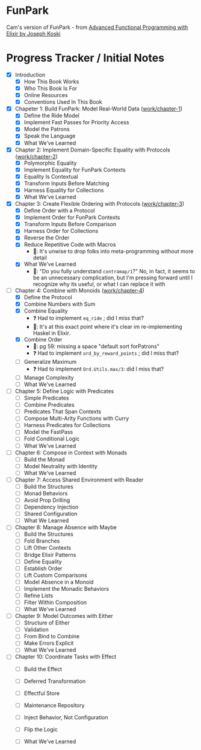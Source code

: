 # FunPark

Cam's version of FunPark -
from [Advanced Functional Programming with Elixir by Joseph Koski](https://pragprog.com/titles/jkelixir/advanced-functional-programming-with-elixir/)

# Progress Tracker / Initial Notes

- [x] Introduction
    - [x] How This Book Works
    - [x] Who This Book Is For
    - [x] Online Resources
    - [x] Conventions Used In This Book
- [x] Chapeter 1: Build FunPark: Model Real-World
  Data ([work/chapter-1](https://github.com/camatcode/cam_funpark/tree/work/chapter-1))
    - [x] Define the Ride Model
    - [x] Implement Fast Passes for Priority Access
    - [x] Model the Patrons
    - [x] Speak the Language
    - [x] What We’ve Learned
- [x] Chapter 2: Implement Domain-Specific Equality with
  Protocols ([work/chapter-2](https://github.com/camatcode/cam_funpark/tree/work/chapter-2))
    - [x] Polymorphic Equality
    - [x] Implement Equality for FunPark Contexts
    - [x] Equality Is Contextual
    - [x] Transform Inputs Before Matching
    - [x] Harness Equality for Collections
    - [x] What We’ve Learned
- [x] Chapter 3: Create Flexible Ordering with
  Protocols ([work/chapter-3](https://github.com/camatcode/cam_funpark/tree/work/chapter-3))
    - [x] Define Order with a Protocol
    - [x] Implement Order for FunPark Contexts
    - [x] Transform Inputs Before Comparison
    - [x] Harness Order for Collections
    - [x] Reverse the Order
    - [x] Reduce Repetitive Code with Macros
        - 📝: It's unwise to drop folks into meta-programming without more detail
    - [x] What We’ve Learned
        - 📝: "Do you fully understand `contramap/1`?" No, in fact, it seems to be an unnecessary complication, but I'm
          pressing forward until I recognize why its useful, or what I can replace it with
- [ ] Chapter 4: Combine with Monoids ([work/chapter-4](https://github.com/camatcode/cam_funpark/tree/work/chapter-4))
    - [x] Define the Protocol
    - [x] Combine Numbers with Sum
    - [x] Combine Equality
        - ❓ Had to implement `eq_ride` ; did I miss that?
        - 📝: It's at this exact point where it's clear im re-implementing Haskel in Elixir.
    - [x] Combine Order
        - 📝: pg 59: missing a space "default sort forPatrons"
        - ❓ Had to implement `ord_by_reward_points` ; did I miss that?
    - [ ] Generalize Maximum
        - ❓ Had to implement `Ord.Utils.max/3`: did I miss that?
    - [ ] Manage Complexity
    - [ ] What We’ve Learned
- [ ] Chapter 5: Define Logic with Predicates
    - [ ] Simple Predicates
    - [ ] Combine Predicates
    - [ ] Predicates That Span Contexts
    - [ ] Compose Multi-Arity Functions with Curry
    - [ ] Harness Predicates for Collections
    - [ ] Model the FastPass
    - [ ] Fold Conditional Logic
    - [ ] What We’ve Learned
- [ ] Chapter 6: Compose in Context with Monads
    - [ ] Build the Monad
    - [ ] Model Neutrality with Identity
    - [ ] What We’ve Learned
- [ ] Chapter 7: Access Shared Environment with Reader
    - [ ] Build the Structures
    - [ ] Monad Behaviors
    - [ ] Avoid Prop Drilling
    - [ ] Dependency Injection
    - [ ] Shared Configuration
    - [ ] What We Learned
- [ ] Chapter 8: Manage Absence with Maybe
    - [ ] Build the Structures
    - [ ] Fold Branches
    - [ ] Lift Other Contexts
    - [ ] Bridge Elixir Patterns
    - [ ] Define Equality
    - [ ] Establish Order
    - [ ] Lift Custom Comparisons
    - [ ] Model Absence in a Monoid
    - [ ] Implement the Monadic Behaviors
    - [ ] Refine Lists
    - [ ] Filter Within Composition
    - [ ] What We’ve Learned
- [ ] Chapter 9: Model Outcomes with Either
    - [ ] Structure of Either
    - [ ] Validation
    - [ ] From Bind to Combine
    - [ ] Make Errors Explicit
    - [ ] What We’ve Learned
- [ ] Chapter 10: Coordinate Tasks with Effect
    - [ ] Build the Effect
    - [ ] Deferred Transformation
    - [ ] Effectful Store
    - [ ] Maintenance Repository
    - [ ] Inject Behavior, Not Configuration
    - [ ] Flip the Logic
    - [ ] What We’ve Learned


